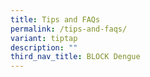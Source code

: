 ```yaml
---
title: Tips and FAQs
permalink: /tips-and-faqs/
variant: tiptap
description: ""
third_nav_title: BLOCK Dengue
---
```

